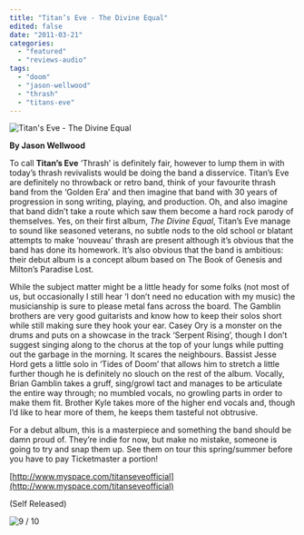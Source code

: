 ```yaml
---
title: "Titan’s Eve - The Divine Equal"
edited: false
date: "2011-03-21"
categories:
  - "featured"
  - "reviews-audio"
tags:
  - "doom"
  - "jason-wellwood"
  - "thrash"
  - "titans-eve"
---
```


![](http://www.hellbound.ca/wp-content/uploads/2011/03/titans-eve-the-divine-equal-20.jpg "Titan's Eve - The Divine Equal")

**By Jason Wellwood**

To call **Titan’s Eve** ‘Thrash’ is definitely fair, however to lump them in with today’s thrash revivalists would be doing the band a disservice. Titan’s Eve are definitely no throwback or retro band, think of your favourite thrash band from the ‘Golden Era’ and then imagine that band with 30 years of progression in song writing, playing, and production. Oh, and also imagine that band didn’t take a route which saw them become a hard rock parody of themselves. Yes, on their first album, _The Divine Equal_, Titan’s Eve manage to sound like seasoned veterans, no subtle nods to the old school or blatant attempts to make ‘nouveau’ thrash are present although it’s obvious that the band has done its homework. It’s also obvious that the band is ambitious: their debut album is a concept album based on The Book of Genesis and Milton’s Paradise Lost.

While the subject matter might be a little heady for some folks (not most of us, but occasionally I still hear ‘I don’t need no education with my music) the musicianship is sure to please metal fans across the board. The Gamblin brothers are very good guitarists and know how to keep their solos short while still making sure they hook your ear. Casey Ory is a monster on the drums and puts on a showcase in the track ‘Serpent Rising’, though I don’t suggest singing along to the chorus at the top of your lungs while putting out the garbage in the morning. It scares the neighbours. Bassist Jesse Hord gets a little solo in ‘Tides of Doom’ that allows him to stretch a little further though he is definitely no slouch on the rest of the album. Vocally, Brian Gamblin takes a gruff, sing/growl tact and manages to be articulate the entire way through; no mumbled vocals, no growling parts in order to make them fit. Brother Kyle takes more of the higher end vocals and, though I’d like to hear more of them, he keeps them tasteful not obtrusive.

For a debut album, this is a masterpiece and something the band should be damn proud of. They’re indie for now, but make no mistake, someone is going to try and snap them up. See them on tour this spring/summer before you have to pay Ticketmaster a portion!

[http://www.myspace.com/titanseveofficial](http://www.myspace.com/titanseveofficial)

(Self Released)

![](http://www.hellbound.ca/wp-content/uploads/2009/05/review9.png "9 / 10")
